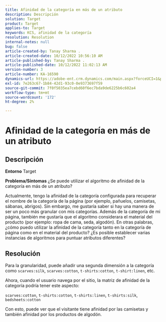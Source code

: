 ```yaml
---
title: Afinidad de la categoría en más de un atributo
description: Descripción
solution: Target
product: Target
applies-to: Target
keywords: KCS, afinidad de la categoría
resolution: Resolution
internal-notes: null
bug: false
article-created-by: Tanay Sharma .
article-created-date: 10/12/2022 10:56:10 AM
article-published-by: Tanay Sharma .
article-published-date: 10/12/2022 11:02:13 AM
version-number: 3
article-number: KA-16590
dynamics-url: https://adobe-ent.crm.dynamics.com/main.aspx?forceUCI=1&pagetype=entityrecord&etn=knowledgearticle&id=3df49f79-1c4a-ed11-bba2-0022480868ff
exl-id: 7e263c67-1b84-42d1-93c0-0e9373697f59
source-git-commit: 7f0f5035ea7cebd60f6ec7bda9de6225b6c602a4
workflow-type: tm+mt
source-wordcount: '172'
ht-degree: 2%

---
```


# Afinidad de la categoría en más de un atributo

## Descripción

<b>Entorno</b>
Target


<b>Problema/Síntomas</b>
¿Se puede utilizar el algoritmo de afinidad de la categoría en más de un atributo?

Actualmente, tengo la afinidad de la categoría configurada para recuperar el nombre de la categoría de la página (por ejemplo, pañuelos, camisetas, sábanas, abrigos). Sin embargo, me gustaría saber si hay una manera de ser un poco más granular con mis categorías. Además de la categoría de mi página, también me gustaría que el algoritmo considerara el material del producto (por ejemplo: ropa de cama, seda, algodón). En otras palabras, ¿cómo puedo utilizar la afinidad de la categoría tanto en la categoría de página como en el material del producto? ¿Es posible establecer varias instancias de algoritmos para puntuar atributos diferentes?


## Resolución


Para la granularidad, puede añadir una segunda dimensión a la categoría como `scarves:silk`, `scarves:cotton`, `t-shirts:cotton`, `t-shirt:linen`, etc.

Ahora, cuando el usuario navega por el sitio, la matriz de afinidad de la categoría podría tener este aspecto:

`scarves:cotton`, `t-shirts:cotton`, `t-shirts:linen`, `t-shirts:silk`, `bedsheets:cotton`

Con esto, puede ver que el visitante tiene afinidad por las camisetas y también afinidad por los productos de algodón.
